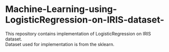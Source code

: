 # Machine-Learning-using-LogisticRegression-on-IRIS-dataset-
This repository contains implementation of LogisticRegression on IRIS dataset.  
Dataset used for implementation is from the sklearn.
